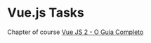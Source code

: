 # Vue.js Tasks

Chapter of course [Vue JS 2 - O Guia Completo](https://www.udemy.com/course/vue-js-completo/)
